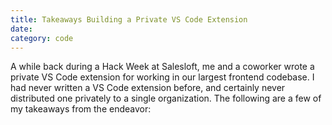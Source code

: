 ```yaml
---
title: Takeaways Building a Private VS Code Extension
date:
category: code
---
```


A while back during a Hack Week at Salesloft, me and a coworker wrote a private VS Code extension for working in our largest frontend codebase. I had never written a VS Code extension before, and certainly never distributed one privately to a single organization. The following are a few of my takeaways from the endeavor:
